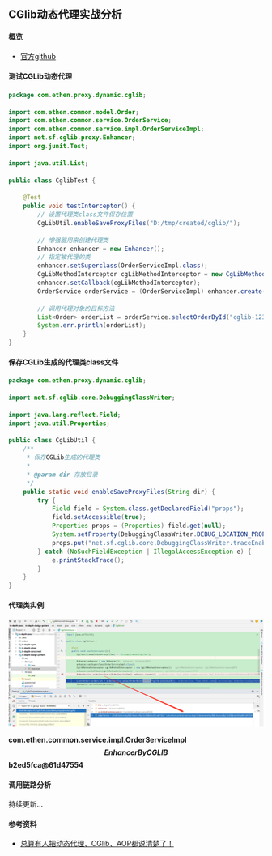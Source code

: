 ## CGlib动态代理实战分析

#### 概览

- [官方github](https://github.com/cglib/cglib/wiki)



#### 测试CGLib动态代理

```java
package com.ethen.proxy.dynamic.cglib;

import com.ethen.common.model.Order;
import com.ethen.common.service.OrderService;
import com.ethen.common.service.impl.OrderServiceImpl;
import net.sf.cglib.proxy.Enhancer;
import org.junit.Test;

import java.util.List;

public class CglibTest {

    @Test
    public void testInterceptor() {
        // 设置代理类class文件保存位置
        CgLibUtil.enableSaveProxyFiles("D:/tmp/created/cglib/");

        // 增强器用来创建代理类
        Enhancer enhancer = new Enhancer();
        // 指定被代理的类
        enhancer.setSuperclass(OrderServiceImpl.class);
        CgLibMethodInterceptor cgLibMethodInterceptor = new CgLibMethodInterceptor();
        enhancer.setCallback(cgLibMethodInterceptor);
        OrderService orderService = (OrderServiceImpl) enhancer.create();

        // 调用代理对象的目标方法
        List<Order> orderList = orderService.selectOrderById("cglib-123123123");
        System.err.println(orderList);
    }
}
```

#### 保存CGLib生成的代理类class文件

```java
package com.ethen.proxy.dynamic.cglib;

import net.sf.cglib.core.DebuggingClassWriter;

import java.lang.reflect.Field;
import java.util.Properties;

public class CgLibUtil {
    /**
     * 保存CGLib生成的代理类
     *
     * @param dir 存放目录
     */
    public static void enableSaveProxyFiles(String dir) {
        try {
            Field field = System.class.getDeclaredField("props");
            field.setAccessible(true);
            Properties props = (Properties) field.get(null);
            System.setProperty(DebuggingClassWriter.DEBUG_LOCATION_PROPERTY, dir);
            props.put("net.sf.cglib.core.DebuggingClassWriter.traceEnabled", "true");
        } catch (NoSuchFieldException | IllegalAccessException e) {
            e.printStackTrace();
        }
    }
}
```



#### 代理类实例

![image-20220123215402458](/docs/java-core/imgs/image-20220123215402458.png)

**com.ethen.common.service.impl.OrderServiceImpl$$EnhancerByCGLIB$$b2ed5fca@61d47554**



#### 调用链路分析

持续更新...



#### 参考资料

- [总算有人把动态代理、CGlib、AOP都说清楚了！](https://cloud.tencent.com/developer/article/1461796)

